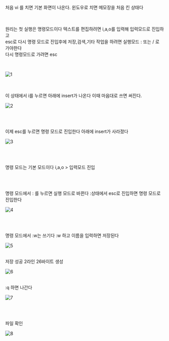 
처음 vi 를 치면 기본 화면이 나온다. 윈도우로 치면 메모장을 처음 킨 상태다

<br><br>
원리는 첫 실행은 명령모드이다 텍스트를 편집하려면 i,a,o를 입력해 입력모드로 진입하고
<br>
esc로 다시 명령 모드로 진입후에 저장,검색,기타 작업을 하려면 실행모드 : 또는 / 로 가야한다
<br>
다시 명령모드로 가려면 esc

<br>

![1](https://github.com/fxzz/CentOS/assets/3148006/d45f9fe3-fa17-46fa-aa8a-14b8509cf9ff)

<br><br>
이 상태에서 i를 누르면 아래에 insert가 나온다 이때 마음대로 쓰면 써진다.

![2](https://github.com/fxzz/CentOS/assets/3148006/ecb54000-2abf-4a6d-803a-65df982ca77c)

<br><br>

이제 esc를 누르면 명령 모드로 진입한다 아래에 insert가 사라졌다

![3](https://github.com/fxzz/CentOS/assets/3148006/b4277498-07dc-4b6e-a4f6-c8d4d97a5574)

<br><br>

명령 모드는 기본 모드이다 i,a,o > 입력모드 진입

<br><br>

명령 모드에서 : 를 누르면 실행 모드로 바뀐다 :상태에서 esc로 진입하면 명령 모드로 진입한다

![4](https://github.com/fxzz/CentOS/assets/3148006/7b8b30f3-45a0-43c4-b524-1ed03e70d3ec)

<br><br>

명령 모드에서 :w는 쓰기다 :w 하고 이름을 입력하면 저장된다
<br>

![5](https://github.com/fxzz/CentOS/assets/3148006/ca4999d3-dda3-42e7-a00a-d58c9ab66703)

<br>
저장 성공 2라인 26바이트 생성
<br>

![6](https://github.com/fxzz/CentOS/assets/3148006/bb74b561-4ece-470c-b91e-a47411d1a180)

<br>
:q 하면 나간다
<br>

![7](https://github.com/fxzz/CentOS/assets/3148006/c73b27b5-421c-4ba3-8561-4eff8abe8554)

<br><br>

파일 확인

![8](https://github.com/fxzz/CentOS/assets/3148006/33bbe523-b5d5-40fd-baa8-c707efcbc653)

